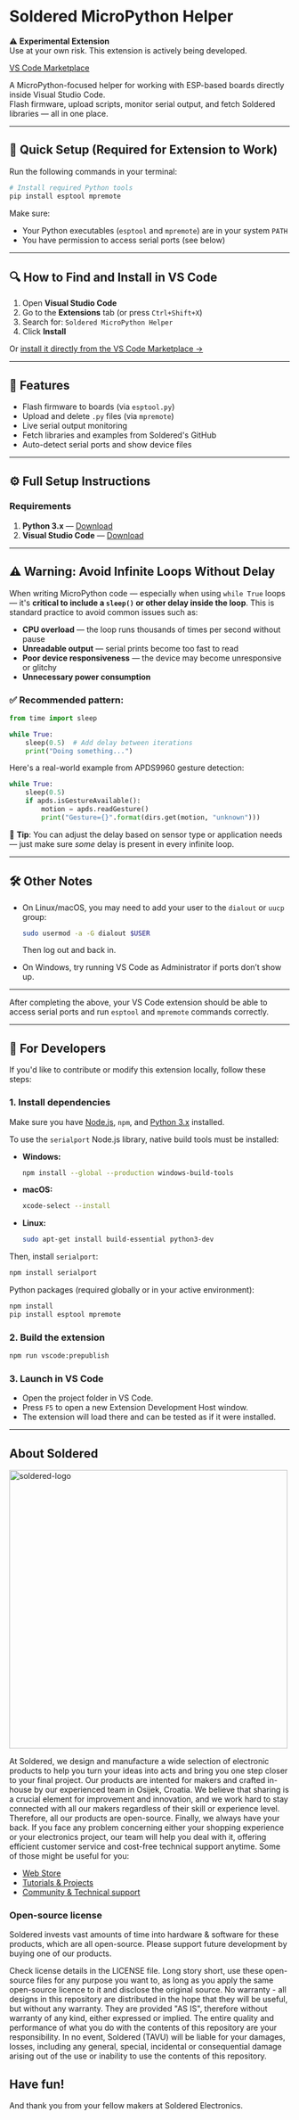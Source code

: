 # Soldered MicroPython Helper

⚠️ **Experimental Extension**  
Use at your own risk. This extension is actively being developed.

[VS Code Marketplace](https://marketplace.visualstudio.com/items?itemName=SolderedElectronics.soldered-micropython-helper&ssr=false)

A MicroPython-focused helper for working with ESP-based boards directly inside Visual Studio Code.  
Flash firmware, upload scripts, monitor serial output, and fetch Soldered libraries — all in one place.

---

## 🚀 Quick Setup (Required for Extension to Work)

Run the following commands in your terminal:

```bash
# Install required Python tools
pip install esptool mpremote
```

Make sure:
- Your Python executables (`esptool` and `mpremote`) are in your system `PATH`
- You have permission to access serial ports (see below)

---

## 🔍 How to Find and Install in VS Code

1. Open **Visual Studio Code**
2. Go to the **Extensions** tab (or press `Ctrl+Shift+X`)
3. Search for: `Soldered MicroPython Helper`
4. Click **Install**

Or [install it directly from the VS Code Marketplace →](https://marketplace.visualstudio.com/items?itemName=SolderedElectronics.soldered-micropython-helper&ssr=false)

---

## 🔧 Features

- Flash firmware to boards (via `esptool.py`)
- Upload and delete `.py` files (via `mpremote`)
- Live serial output monitoring
- Fetch libraries and examples from Soldered's GitHub
- Auto-detect serial ports and show device files

---

## ⚙️ Full Setup Instructions

### Requirements

1. **Python 3.x** — [Download](https://www.python.org/downloads/)
2. **Visual Studio Code** — [Download](https://code.visualstudio.com/)

---

## ⚠️ Warning: Avoid Infinite Loops Without Delay

When writing MicroPython code — especially when using `while True` loops — it's **critical to include a `sleep()` or other delay inside the loop**. This is standard practice to avoid common issues such as:

- **CPU overload** — the loop runs thousands of times per second without pause
- **Unreadable output** — serial prints become too fast to read
- **Poor device responsiveness** — the device may become unresponsive or glitchy
- **Unnecessary power consumption**

### ✅ Recommended pattern:

```python
from time import sleep

while True:
    sleep(0.5)  # Add delay between iterations
    print("Doing something...")
```

Here's a real-world example from APDS9960 gesture detection:

```python
while True:
    sleep(0.5)
    if apds.isGestureAvailable():
        motion = apds.readGesture()
        print("Gesture={}".format(dirs.get(motion, "unknown")))
```

🧠 **Tip**: You can adjust the delay based on sensor type or application needs — just make sure *some* delay is present in every infinite loop.

---

## 🛠 Other Notes

- On Linux/macOS, you may need to add your user to the `dialout` or `uucp` group:
  ```bash
  sudo usermod -a -G dialout $USER
  ```
  Then log out and back in.

- On Windows, try running VS Code as Administrator if ports don’t show up.

---

After completing the above, your VS Code extension should be able to access serial ports and run `esptool` and `mpremote` commands correctly.

---

## 🧪 For Developers

If you'd like to contribute or modify this extension locally, follow these steps:

### 1. Install dependencies
Make sure you have [Node.js](https://nodejs.org/), `npm`, and [Python 3.x](https://www.python.org/) installed.

To use the `serialport` Node.js library, native build tools must be installed:

- **Windows:**
  ```bash
  npm install --global --production windows-build-tools
  ```

- **macOS:**
  ```bash
  xcode-select --install
  ```

- **Linux:**
  ```bash
  sudo apt-get install build-essential python3-dev
  ```

Then, install `serialport`:

```bash
npm install serialport
```

Python packages (required globally or in your active environment):

```bash
npm install
pip install esptool mpremote
```

### 2. Build the extension
```bash
npm run vscode:prepublish
```

### 3. Launch in VS Code

- Open the project folder in VS Code.
- Press `F5` to open a new Extension Development Host window.
- The extension will load there and can be tested as if it were installed.

---

## About Soldered

<img src="https://raw.githubusercontent.com/e-radionicacom/Soldered-Generic-Arduino-Library/dev/extras/Soldered-logo-color.png" alt="soldered-logo" width="500"/>

At Soldered, we design and manufacture a wide selection of electronic products to help you turn your ideas into acts and bring you one step closer to your final project. Our products are intented for makers and crafted in-house by our experienced team in Osijek, Croatia. We believe that sharing is a crucial element for improvement and innovation, and we work hard to stay connected with all our makers regardless of their skill or experience level. Therefore, all our products are open-source. Finally, we always have your back. If you face any problem concerning either your shopping experience or your electronics project, our team will help you deal with it, offering efficient customer service and cost-free technical support anytime. Some of those might be useful for you:

- [Web Store](https://www.soldered.com/shop)
- [Tutorials & Projects](https://soldered.com/learn)
- [Community & Technical support](https://soldered.com/community)

### Open-source license

Soldered invests vast amounts of time into hardware & software for these products, which are all open-source. Please support future development by buying one of our products.

Check license details in the LICENSE file. Long story short, use these open-source files for any purpose you want to, as long as you apply the same open-source licence to it and disclose the original source. No warranty - all designs in this repository are distributed in the hope that they will be useful, but without any warranty. They are provided "AS IS", therefore without warranty of any kind, either expressed or implied. The entire quality and performance of what you do with the contents of this repository are your responsibility. In no event, Soldered (TAVU) will be liable for your damages, losses, including any general, special, incidental or consequential damage arising out of the use or inability to use the contents of this repository.

## Have fun!

And thank you from your fellow makers at Soldered Electronics.
